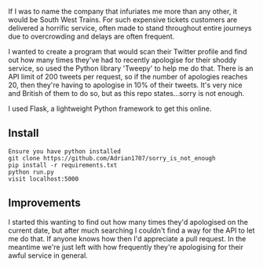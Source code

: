 If I was to name the company that infuriates me more than any other, it would be South West Trains. For such expensive tickets customers are delivered a horrific service, often made to stand throughout entire journeys due to overcrowding and delays are often frequent. 

I wanted to create a program that would scan their Twitter profile and find out how many times they've had to recently apologise for their shoddy service, so used the Python library 'Tweepy' to help me do that. There is an API limit of 200 tweets per request, so if the number of apologies reaches 20, then they're having to apologise in 10% of their tweets. It's very nice and British of them to do so, but as this repo states...sorry is not enough. 

I used Flask, a lightweight Python framework to get this online. 


## Install

```
Ensure you have python installed
git clone https://github.com/Adrian1707/sorry_is_not_enough
pip install -r requirements.txt
python run.py
visit localhost:5000
```
## Improvements

I started this wanting to find out how many times they'd apologised on the current date, but after much searching I couldn't find a way for the API to let me do that. If anyone knows how then I'd appreciate a pull request. In the meantime we're just left with how frequently they're apologising for their awful service in general. 